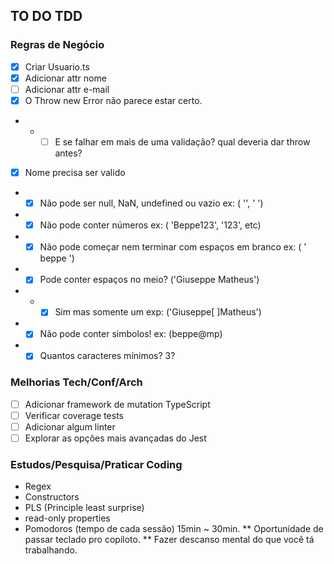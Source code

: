## TO DO TDD

### Regras de Negócio

- [x] Criar Usuario.ts
- [x] Adicionar attr nome
- [ ] Adicionar attr e-mail
- [x] O Throw new Error não parece estar certo.
- - - [ ] E se falhar em mais de uma validação? qual deveria dar throw antes?
- [x] Nome precisa ser valido
- - [x] Não pode ser null, NaN, undefined ou vazio ex: ( '', '    ')
- - [x] Não pode conter números ex: ( 'Beppe123', '123', etc)
- - [x] Não pode começar nem terminar com espaços em branco ex: ( '  beppe ')
- - [x] Pode conter espaços no meio? ('Giuseppe Matheus')
- - - [x] Sim mas somente um exp: ('Giuseppe[  ]Matheus')
- - [x] Não pode conter simbolos! ex: (beppe@mp)
- - [x] Quantos caracteres mínimos? 3?

### Melhorias Tech/Conf/Arch

- [ ] Adicionar framework de mutation TypeScript
- [ ] Verificar coverage tests
- [ ] Adicionar algum linter
- [ ] Explorar as opções mais avançadas do Jest

### Estudos/Pesquisa/Praticar Coding

* Regex
* Constructors
* PLS (Principle least surprise)
* read-only properties
* Pomodoros (tempo de cada sessão) 15min ~ 30min.
    ** Oportunidade de passar teclado pro copiloto.
    ** Fazer descanso mental do que você tá trabalhando.
